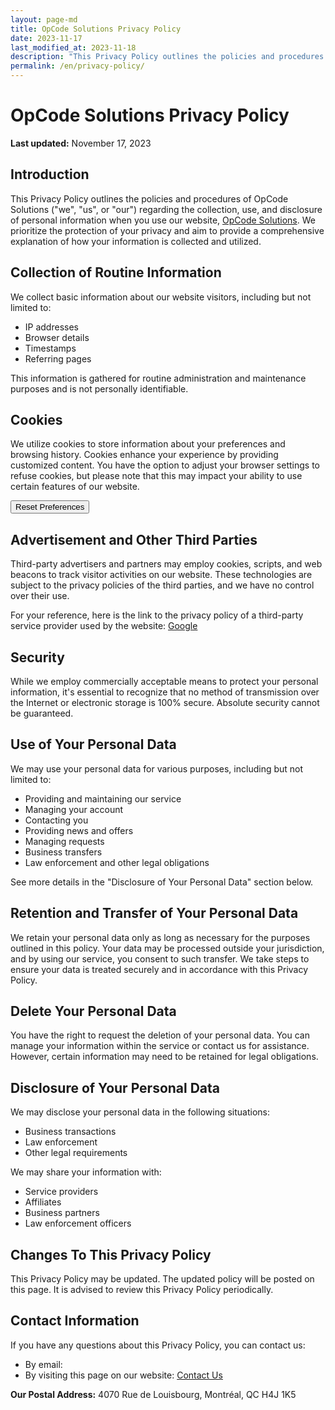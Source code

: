 ```yaml
---
layout: page-md
title: OpCode Solutions Privacy Policy
date: 2023-11-17
last_modified_at: 2023-11-18
description: "This Privacy Policy outlines the policies and procedures of OpCode Solutions regarding the collection, use, and disclosure of personal information when you use our website, OpCode Solutions."
permalink: /en/privacy-policy/
---
```


# OpCode Solutions Privacy Policy

**Last updated:** November 17, 2023

## Introduction

This Privacy Policy outlines the policies and procedures of OpCode Solutions ("we", "us", or "our") regarding the collection, use, and disclosure of personal information when you use our website, [OpCode Solutions](https://opcodesolutions.com/). We prioritize the protection of your privacy and aim to provide a comprehensive explanation of how your information is collected and utilized.

## Collection of Routine Information

We collect basic information about our website visitors, including but not limited to:

- IP addresses
- Browser details
- Timestamps
- Referring pages

This information is gathered for routine administration and maintenance purposes and is not personally identifiable.

## Cookies

We utilize cookies to store information about your preferences and browsing history. Cookies enhance your experience by providing customized content. You have the option to adjust your browser settings to refuse cookies, but please note that this may impact your ability to use certain features of our website.

<button type="button" class="btn btn-primary" onclick="resetOptimalBrowsing()">Reset Preferences</button>

## Advertisement and Other Third Parties

Third-party advertisers and partners may employ cookies, scripts, and web beacons to track visitor activities on our website. These technologies are subject to the privacy policies of the third parties, and we have no control over their use.

For your reference, here is the link to the privacy policy of a third-party service provider used by the website: <a href="https://policies.google.com/privacy" target="_blank">Google</a>

## Security

While we employ commercially acceptable means to protect your personal information, it's essential to recognize that no method of transmission over the Internet or electronic storage is 100% secure. Absolute security cannot be guaranteed.

## Use of Your Personal Data

We may use your personal data for various purposes, including but not limited to:

- Providing and maintaining our service
- Managing your account
- Contacting you
- Providing news and offers
- Managing requests
- Business transfers
- Law enforcement and other legal obligations

See more details in the "Disclosure of Your Personal Data" section below.

## Retention and Transfer of Your Personal Data

We retain your personal data only as long as necessary for the purposes outlined in this policy. Your data may be processed outside your jurisdiction, and by using our service, you consent to such transfer. We take steps to ensure your data is treated securely and in accordance with this Privacy Policy.

## Delete Your Personal Data

You have the right to request the deletion of your personal data. You can manage your information within the service or contact us for assistance. However, certain information may need to be retained for legal obligations.

## Disclosure of Your Personal Data

We may disclose your personal data in the following situations:

- Business transactions
- Law enforcement
- Other legal requirements

We may share your information with:

- Service providers
- Affiliates
- Business partners
- Law enforcement officers

## Changes To This Privacy Policy

This Privacy Policy may be updated. The updated policy will be posted on this page. It is advised to review this Privacy Policy periodically.

## Contact Information

If you have any questions about this Privacy Policy, you can contact us:

- By email: <script>writeMailtoLink("WVZjMWJXSXdRblpqUjA1MldrZFdlbUl5ZURGa1IyeDJZbTVOZFZreU9YUT0=");</script>
- By visiting this page on our website: [Contact Us](/en/contact/)

**Our Postal Address:** 4070 Rue de Louisbourg, Montréal, QC H4J 1K5
